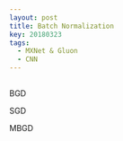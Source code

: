 ```yaml
---
layout: post
title: Batch Normalization
key: 20180323
tags: 
  - MXNet & Gluon
  - CNN
---
```


## 
BGD

SGD

MBGD